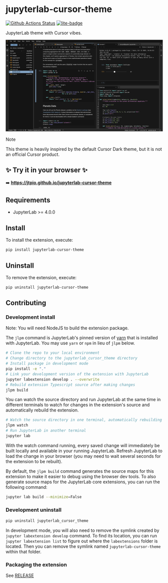 # jupyterlab-cursor-theme

[![Github Actions Status](https://github.com/jtpio/jupyterlab-cursor-theme/workflows/Build/badge.svg)](https://github.com/jtpio/jupyterlab-cursor-theme/actions/workflows/build.yml)
[![lite-badge](https://jupyterlite.rtfd.io/en/latest/_static/badge.svg)](https://jtpio.github.io/jupyterlab-cursor-theme/lab/index.html)

JupyterLab theme with Cursor vibes.

![a screenshot of the JupyterLab Cursor theme](./screenshot.png)

> [!NOTE]
> This theme is heavily inspired by the default Cursor Dark theme, but it is not an official Cursor product.

## ✨ Try it in your browser ✨

➡️ **https://jtpio.github.io/jupyterlab-cursor-theme**

## Requirements

- JupyterLab >= 4.0.0

## Install

To install the extension, execute:

```bash
pip install jupyterlab-cursor-theme
```

## Uninstall

To remove the extension, execute:

```bash
pip uninstall jupyterlab-cursor-theme
```

## Contributing

### Development install

Note: You will need NodeJS to build the extension package.

The `jlpm` command is JupyterLab's pinned version of
[yarn](https://yarnpkg.com/) that is installed with JupyterLab. You may use
`yarn` or `npm` in lieu of `jlpm` below.

```bash
# Clone the repo to your local environment
# Change directory to the jupyterlab_cursor_theme directory
# Install package in development mode
pip install -e "."
# Link your development version of the extension with JupyterLab
jupyter labextension develop . --overwrite
# Rebuild extension Typescript source after making changes
jlpm build
```

You can watch the source directory and run JupyterLab at the same time in different terminals to watch for changes in the extension's source and automatically rebuild the extension.

```bash
# Watch the source directory in one terminal, automatically rebuilding when needed
jlpm watch
# Run JupyterLab in another terminal
jupyter lab
```

With the watch command running, every saved change will immediately be built locally and available in your running JupyterLab. Refresh JupyterLab to load the change in your browser (you may need to wait several seconds for the extension to be rebuilt).

By default, the `jlpm build` command generates the source maps for this extension to make it easier to debug using the browser dev tools. To also generate source maps for the JupyterLab core extensions, you can run the following command:

```bash
jupyter lab build --minimize=False
```

### Development uninstall

```bash
pip uninstall jupyterlab_cursor_theme
```

In development mode, you will also need to remove the symlink created by `jupyter labextension develop`
command. To find its location, you can run `jupyter labextension list` to figure out where the `labextensions`
folder is located. Then you can remove the symlink named `jupyterlab-cursor-theme` within that folder.

### Packaging the extension

See [RELEASE](RELEASE.md)
